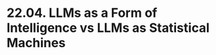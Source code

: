 # 22.04. LLMs as a Form of Intelligence vs LLMs as Statistical Machines

<object data="../../slides/2004.pdf" width="1000" height="1000" type="application/pdf"></object>